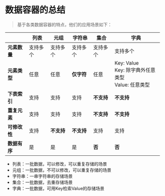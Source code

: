 # 数据容器的总结

> 基于各类数据容器的特点，他们的应用场景如下：

|              | **列表** | **元组**   | **字符串** | **集合**   | **字典**                                                    |
| ------------ | -------- | ---------- | ---------- | ---------- | ----------------------------------------------------------- |
| **元素数量** | 支持多个 | 支持多个   | 支持多个   | 支持多个   | 支持多个                                                    |
| **元素类型** | 任意     | 任意       | **仅字符** | 任意       | Key: Value <br />Key: 除字典外任意类型<br />Value: 任意类型 |
| **下表索引** | 支持     | 支持       | 支持       | **不支持** | **不支持**                                                  |
| **重复元素** | 支持     | 支持       | 支持       | **不支持** | **不支持**                                                  |
| **可修改性** | 支持     | **不支持** | **不支持** | 支持       | 支持                                                        |
| **数据有序** | 是       | 是         | 是         | **否**     | **否**                                                      |

- 列表：一批数据，可以修改，可以重复存储的场景
- 元组：一批数据，不可以修改，可以重复存储的场景
- 字符串：一串字符串的存储场景
- 集合：一批数据，去重存储场景
- 字典：一批数据，可用Key检索Value的存储场景
